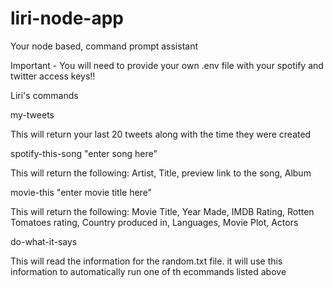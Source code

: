 # liri-node-app

Your node based, command prompt assistant

Important - You will need to provide your own .env file with your spotify and twitter access keys!!

Liri's commands

my-tweets

This will return your last 20 tweets along with the time they were created



spotify-this-song "enter song here"

This will return the following: Artist, Title, preview link to the song, Album



movie-this "enter movie title here"

This will return the following: Movie Title, Year Made, IMDB Rating, Rotten Tomatoes rating, Country produced in, Languages, Movie Plot, Actors

do-what-it-says

This will read the information for the random.txt file. it will use this information to automatically run one of th ecommands listed above
